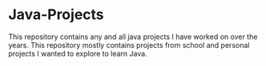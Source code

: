 # Java-Projects

This repository contains any and all java projects I have worked on over the years. This repository mostly contains projects from school and personal projects I wanted
to explore to learn Java.
